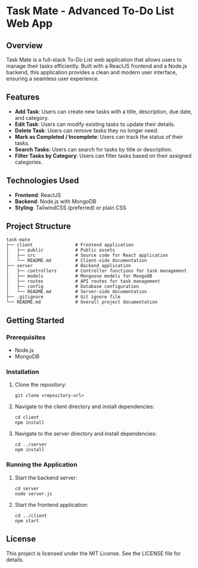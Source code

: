 # Task Mate - Advanced To-Do List Web App

## Overview
Task Mate is a full-stack To-Do List web application that allows users to manage their tasks efficiently. Built with a ReactJS frontend and a Node.js backend, this application provides a clean and modern user interface, ensuring a seamless user experience.

## Features
- **Add Task**: Users can create new tasks with a title, description, due date, and category.
- **Edit Task**: Users can modify existing tasks to update their details.
- **Delete Task**: Users can remove tasks they no longer need.
- **Mark as Completed / Incomplete**: Users can track the status of their tasks.
- **Search Tasks**: Users can search for tasks by title or description.
- **Filter Tasks by Category**: Users can filter tasks based on their assigned categories.

## Technologies Used
- **Frontend**: ReactJS
- **Backend**: Node.js with MongoDB
- **Styling**: TailwindCSS (preferred) or plain CSS

## Project Structure
```
task-mate
├── client                # Frontend application
│   ├── public            # Public assets
│   ├── src               # Source code for React application
│   └── README.md         # Client-side documentation
├── server                # Backend application
│   ├── controllers       # Controller functions for task management
│   ├── models            # Mongoose models for MongoDB
│   ├── routes            # API routes for task management
│   ├── config            # Database configuration
│   └── README.md         # Server-side documentation
├── .gitignore            # Git ignore file
└── README.md             # Overall project documentation
```

## Getting Started

### Prerequisites
- Node.js
- MongoDB

### Installation
1. Clone the repository:
   ```
   git clone <repository-url>
   ```
2. Navigate to the client directory and install dependencies:
   ```
   cd client
   npm install
   ```
3. Navigate to the server directory and install dependencies:
   ```
   cd ../server
   npm install
   ```

### Running the Application
1. Start the backend server:
   ```
   cd server
   node server.js
   ```
2. Start the frontend application:
   ```
   cd ../client
   npm start
   ```

## License
This project is licensed under the MIT License. See the LICENSE file for details.

